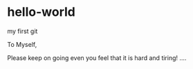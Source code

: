 # hello-world
my first git

To Myself,

  Please keep on going even you feel that it is hard and tiring! ....
